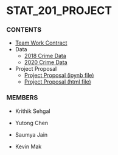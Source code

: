 # STAT_201_PROJECT

### CONTENTS

- [Team Work Contract](team_work_contract.md)
- Data
  - [2018 Crime Data](data/crimedata_csv_AllNeighbourhoods_2018.csv)
  - [2020 Crime Data](data/crimedata_csv_AllNeighbourhoods_2018.csv)
- Project Proposal
    - [Project Proposal (ipynb file)](Project_Proposal.ipynb)
    - [Project Proposal (html file)](Project_Proposal.html)

### MEMBERS

- Krithik Sehgal

- Yutong Chen

- Saumya Jain

- Kevin Mak
